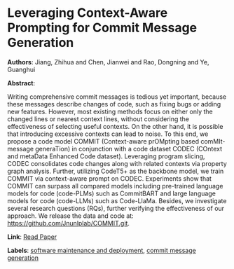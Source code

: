 # Leveraging Context-Aware Prompting for Commit Message Generation

**Authors**: Jiang, Zhihua and Chen, Jianwei and Rao, Dongning and Ye, Guanghui

**Abstract**:

Writing comprehensive commit messages is tedious yet important, because these messages describe changes of code, such as fixing bugs or adding new features. However, most existing methods focus on either only the changed lines or nearest context lines, without considering the effectiveness of selecting useful contexts. On the other hand, it is possible that introducing excessive contexts can lead to noise. To this end, we propose a code model COMMIT (Context-aware prOMpting based comMIt-message generaTion) in conjunction with a code dataset CODEC (COntext and metaData Enhanced Code dataset). Leveraging program slicing, CODEC consolidates code changes along with related contexts via property graph analysis. Further, utilizing CodeT5+ as the backbone model, we train COMMIT via context-aware prompt on CODEC. Experiments show that COMMIT can surpass all compared models including pre-trained language models for code (code-PLMs) such as CommitBART and large language models for code (code-LLMs) such as Code-LlaMa. Besides, we investigate several research questions (RQs), further verifying the effectiveness of our approach. We release the data and code at: https://github.com/Jnunlplab/COMMIT.git.

**Link**: [Read Paper](https://aclanthology.org/2024.emnlp-main.749)

**Labels**: [software maintenance and deployment](../../labels/software_maintenance_and_deployment.md), [commit message generation](../../labels/commit_message_generation.md)

